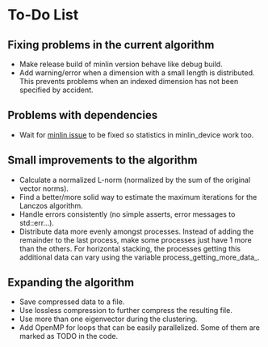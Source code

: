 To-Do List
==========

Fixing problems in the current algorithm
----------------------------------------
* Make release build of minlin version behave like debug build.
* Add warning/error when a dimension with a small length is distributed.
  This prevents problems when an indexed dimension has not been specified
  by accident.


Problems with dependencies
--------------------------
* Wait for [minlin issue](https://github.com/bcumming/minlin/issues/11) to be
  fixed so statistics in minlin_device work too.


Small improvements to the algorithm
-----------------------------------
* Calculate a normalized L-norm (normalized by the sum of the original vector
  norms).
* Find a better/more solid way to estimate the maximum iterations for the
  Lanczos algorithm.
* Handle errors consistently (no simple asserts, error messages to std::err...).
* Distribute data more evenly amongst processes. Instead of adding the
  remainder to the last process, make some processes just have 1 more than the
  others. For horizontal stacking, the processes getting this additional data
  can vary using the variable process_getting_more_data_.


Expanding the algorithm
-----------------------
* Save compressed data to a file.
* Use lossless compression to further compress the resulting file.
* Use more than one eigenvector during the clustering.
* Add OpenMP for loops that can be easily parallelized. Some of them are marked
  as TODO in the code.
